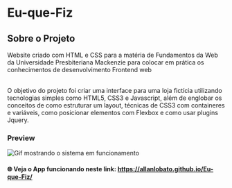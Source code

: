 # Eu-que-Fiz

## Sobre o Projeto
Website criado com HTML e CSS para a matéria de Fundamentos da Web da Universidade Presbiteriana Mackenzie para colocar em 
prática os conhecimentos de desenvolvimento Frontend web
<br><br>

O objetivo do projeto foi criar uma interface para uma loja fictícia utilizando tecnologias simples como HTML5, CSS3 e Javascript, 
além de englobar os conceitos de como estruturar um layout, técnicas de CSS3 com containeres e variáveis, como posicionar elementos 
com Flexbox e como usar plugins Jquery.

### Preview

![Gif mostrando o sistema em funcionamento](https://github.com/AllanLobato/Eu-que-Fiz/blob/master/img/site.gif)


#### :globe_with_meridians: Veja o App funcionando neste link: https://allanlobato.github.io/Eu-que-Fiz/   

